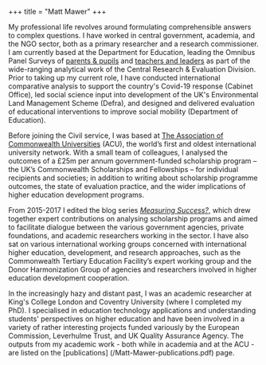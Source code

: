 +++
title = "Matt Mawer"
+++

My professional life revolves around formulating comprehensible answers to complex questions. I have worked in central government, academia, and the NGO sector, both as a primary researcher and a research commissioner. I am currently based at the Department for Education, leading the Omnibus Panel Surveys of [parents & pupils](https://www.gov.uk/government/publications/parent-pupil-and-learner-panel-omnibus-surveys-for-2021-to-2022) and [teachers and leaders](https://www.gov.uk/government/publications/school-and-college-panel-omnibus-surveys-for-2021-to-2022) as part of the wide-ranging analytical work of the Central Research & Evaluation Division. Prior to taking up my current role, I have conducted international comparative analysis to support the country's Covid-19 response (Cabinet Office), led social science input into development of the UK's Environmental Land Management Scheme (Defra), and designed and delivered evaluation of educational interventions to improve social mobility (Department of Education).

Before joining the Civil service, I was based at [The Association of Commonwealth Universities](https://www.acu.ac.uk/) (ACU), the world’s first and oldest international university network. With a small team of colleagues, I analysed the outcomes of a £25m per annum government-funded scholarship program – the UK’s Commonwealth Scholarships and Fellowships – for individual recipients and societies; in addition to writing about scholarship programme outcomes, the state of evaluation practice, and the wider implications of higher education development programs.

From 2015-2017 I edited the blog series [*Measuring Success?*](https://www.acu.ac.uk/news/measuring-success-year-one-the-scene-the-motifs-the-actors/), which drew together expert contributions on analysing scholarship programs and aimed to facilitate dialogue between the various government agencies, private foundations, and academic researchers working in the sector. I have also sat on various international working groups concerned with international higher education, development, and research approaches, such as the Commonwealth Tertiary Education Facility’s expert working group and the Donor Harmonization Group of agencies and researchers involved in higher education development cooperation.

In the increasingly hazy and distant past, I was an academic researcher at King's College London and Coventry University (where I completed my PhD). I specialised in education technology applications and understanding students' perspectives on higher education and have been involved in a variety of rather interesting projects funded variously by the European Commission, Leverhulme Trust, and UK Quality Assurance Agency. The outputs from my academic work - both while in academia and at the ACU - are listed on the [publications] (/Matt-Mawer-publications.pdf) page.

